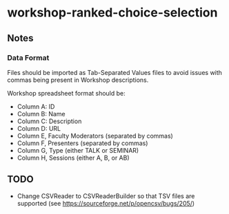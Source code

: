 # workshop-ranked-choice-selection

## Notes

### Data Format

Files should be imported as Tab-Separated Values files to avoid issues with commas being present in Workshop descriptions.

Workshop spreadsheet format should be:
- Column A: ID
- Column B: Name
- Column C: Description
- Column D: URL
- Column E, Faculty Moderators (separated by commas)
- Column F, Presenters (separated by commas)
- Column G, Type (either TALK or SEMINAR)
- Column H, Sessions (either A, B, or AB)

## TODO

- Change CSVReader to CSVReaderBuilder so that TSV files are supported (see https://sourceforge.net/p/opencsv/bugs/205/)